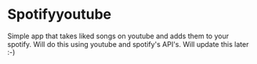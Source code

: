 # Spotifyyoutube
Simple app that takes liked songs on youtube and adds them to your spotify. Will do this using youtube and spotify's API's. Will update this later :-)
